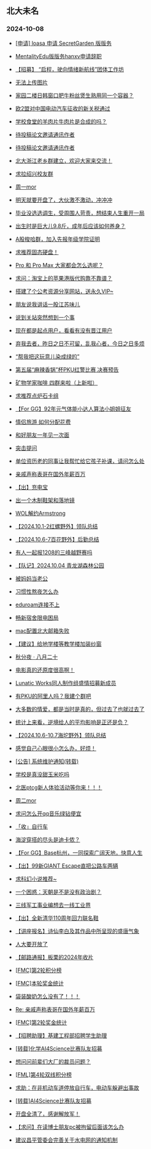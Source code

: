 ## 北大未名 
### 2024-10-08

+ [[申请] loasa 申请 SecretGarden 版版务](https://bbs.pku.edu.cn/v2/post-read.php?bid=751&threadid=18854467)

+ [MentalityEdu版版务hanxv申请辞职](https://bbs.pku.edu.cn/v2/post-read.php?bid=740&threadid=18854886)

+ [【招募】 “启程，驶向情绪新航线”团体工作坊](https://bbs.pku.edu.cn/v2/post-read.php?bid=351&threadid=18855211)

+ [无法上传图片](https://bbs.pku.edu.cn/v2/post-read.php?bid=16&threadid=18855003)

+ [家园二楼日韩窗口肥牛粉丝煲生熟用同一个容器？](https://bbs.pku.edu.cn/v2/post-read.php?bid=1431&threadid=18855289)

+ [欧2盟对中国电动汽车征收的新关税通过](https://bbs.pku.edu.cn/v2/post-read.php?bid=155&threadid=18854647)

+ [学校食堂的羊肉片牛肉片是合成的吗？](https://bbs.pku.edu.cn/v2/post-read.php?bid=1431&threadid=18854943)

+ [待投稿论文邀请通讯作者](https://bbs.pku.edu.cn/v2/post-read.php?bid=138&threadid=18855403)

+ [待投稿论文邀请通讯作者](https://bbs.pku.edu.cn/v2/post-read.php?bid=104&threadid=18855404)

+ [北大浙江老乡群建立，欢迎大家来交流！](https://bbs.pku.edu.cn/v2/post-read.php?bid=457&threadid=18623949)

+ [求拉绍兴校友群](https://bbs.pku.edu.cn/v2/post-read.php?bid=457&threadid=18278531)

+ [周一mor](https://bbs.pku.edu.cn/v2/post-read.php?bid=468&threadid=18855178)

+ [明天就要开盘了，大伙激不激动，冲冲冲](https://bbs.pku.edu.cn/v2/post-read.php?bid=249&threadid=18855278)

+ [毕业没选选调生，受周围人苛责，想结束人生重开一局](https://bbs.pku.edu.cn/v2/post-read.php?bid=55&threadid=18855108)

+ [出生时是巨大儿9.8斤，成年后应该如何养身？](https://bbs.pku.edu.cn/v2/post-read.php?bid=244&threadid=18855173)

+ [A股梭哈群，加入先报年级学院证明](https://bbs.pku.edu.cn/v2/post-read.php?bid=249&threadid=18855351)

+ [求推荐固态硬盘！](https://bbs.pku.edu.cn/v2/post-read.php?bid=484&threadid=18854680)

+ [Pro 和 Pro Max 大家都会怎么选呢？](https://bbs.pku.edu.cn/v2/post-read.php?bid=488&threadid=18855302)

+ [求问：淘宝上的苹果港版代购靠不靠谱？](https://bbs.pku.edu.cn/v2/post-read.php?bid=488&threadid=18854374)

+ [搭建了个公考资源分享网站，送永久VIP~](https://bbs.pku.edu.cn/v2/post-read.php?bid=209&threadid=18850101)

+ [朋友说我讲话一股江苏味儿](https://bbs.pku.edu.cn/v2/post-read.php?bid=251&threadid=18854992)

+ [说到关站突然想到一个事](https://bbs.pku.edu.cn/v2/post-read.php?bid=338&threadid=18855269)

+ [现在都是起点用户，看看有没有晋江用户](https://bbs.pku.edu.cn/v2/post-read.php?bid=1475&threadid=18665341)

+ [弃我去者，昨日之日不可留，乱我心者，今日之日多烦](https://bbs.pku.edu.cn/v2/post-read.php?bid=53&threadid=18855181)

+ [“帮我把这玩意儿染成绿的”](https://bbs.pku.edu.cn/v2/post-read.php?bid=354&threadid=18851172)

+ [第五届“麻辣香锅”杯PKU红警比赛 决赛预告](https://bbs.pku.edu.cn/v2/post-read.php?bid=49&threadid=18855209)

+ [矿物学家咖啡 四群来啦（上新啦）](https://bbs.pku.edu.cn/v2/post-read.php?bid=546&threadid=18850415)

+ [求推荐点炉石卡组](https://bbs.pku.edu.cn/v2/post-read.php?bid=49&threadid=18853457)

+ [【For GG】92年元气体能小达人算法小姐姐征友](https://bbs.pku.edu.cn/v2/post-read.php?bid=167&threadid=18855174)

+ [情侣旅游 如何分配花费](https://bbs.pku.edu.cn/v2/post-read.php?bid=36&threadid=18854941)

+ [和好朋友一年见一次面](https://bbs.pku.edu.cn/v2/post-read.php?bid=176&threadid=18854778)

+ [突击提问](https://bbs.pku.edu.cn/v2/post-read.php?bid=52&threadid=18854964)

+ [单位资历老的同事让我帮忙给它孩子补课，请问怎么处](https://bbs.pku.edu.cn/v2/post-read.php?bid=99&threadid=18854824)

+ [亲戚声称表哥在国外年薪百万](https://bbs.pku.edu.cn/v2/post-read.php?bid=99&threadid=18855317)

+ [【出】充电宝](https://bbs.pku.edu.cn/v2/post-read.php?bid=71&threadid=18855267)

+ [出一个木制鞋架和落地镜](https://bbs.pku.edu.cn/v2/post-read.php?bid=71&threadid=18855347)

+ [WOL解约Armstrong](https://bbs.pku.edu.cn/v2/post-read.php?bid=519&threadid=18855390)

+ [【2024.10.1-2红螺野外】领队总结](https://bbs.pku.edu.cn/v2/post-read.php?bid=224&threadid=18855321)

+ [【2024.10.6-7百花野外】后勤总结](https://bbs.pku.edu.cn/v2/post-read.php?bid=224&threadid=18855367)

+ [有人一起报1208的三峰越野赛吗](https://bbs.pku.edu.cn/v2/post-read.php?bid=1364&threadid=18855315)

+ [【队记】2024.10.04 青龙湖森林公园](https://bbs.pku.edu.cn/v2/post-read.php?bid=952&threadid=18855118)

+ [被妈妈当老公](https://bbs.pku.edu.cn/v2/post-read.php?bid=690&threadid=18855170)

+ [习惯性熬夜怎么办](https://bbs.pku.edu.cn/v2/post-read.php?bid=690&threadid=18855252)

+ [eduroam连接不上](https://bbs.pku.edu.cn/v2/post-read.php?bid=668&threadid=18855274)

+ [畅新宿舍限电困局](https://bbs.pku.edu.cn/v2/post-read.php?bid=438&threadid=18855185)

+ [mac配置北大邮箱失败](https://bbs.pku.edu.cn/v2/post-read.php?bid=668&threadid=18855198)

+ [【建议】给地学楼等教学楼加装纱窗](https://bbs.pku.edu.cn/v2/post-read.php?bid=438&threadid=18855258)

+ [秋分夜 · 八月二十](https://bbs.pku.edu.cn/v2/post-read.php?bid=80&threadid=18855449)

+ [电影真的还原度很高啊！](https://bbs.pku.edu.cn/v2/post-read.php?bid=598&threadid=18855434)

+ [Lunatic Works同人制作组盛情招募新成员](https://bbs.pku.edu.cn/v2/post-read.php?bid=108&threadid=18838018)

+ [有PKU的阿里人吗？我建个群吧](https://bbs.pku.edu.cn/v2/post-read.php?bid=457&threadid=18855436)

+ [大多数的情爱，都是当时是真的，但过去了也就过去了](https://bbs.pku.edu.cn/v2/post-read.php?bid=36&threadid=18855282)

+ [统计上来看，逆境给人的平均影响是正还是负？](https://bbs.pku.edu.cn/v2/post-read.php?bid=251&threadid=18848756)

+ [【2024.10.6-10.7海坨野外】领队总结](https://bbs.pku.edu.cn/v2/post-read.php?bid=224&threadid=18855460)

+ [感觉自己心眼很小怎么办，好烦！](https://bbs.pku.edu.cn/v2/post-read.php?bid=690&threadid=18855394)

+ [[公告] 系统维护通知(转载)](https://bbs.pku.edu.cn/v2/post-read.php?bid=1&threadid=18854725)

+ [学校是真没甜玉米吃吗](https://bbs.pku.edu.cn/v2/post-read.php?bid=1431&threadid=18855406)

+ [北医ptcg新人体验活动等你来！！！](https://bbs.pku.edu.cn/v2/post-read.php?bid=138&threadid=18855469)

+ [周二mor](https://bbs.pku.edu.cn/v2/post-read.php?bid=468&threadid=18855468)

+ [求问怎么开qq音乐绿钻便宜](https://bbs.pku.edu.cn/v2/post-read.php?bid=1380&threadid=18855038)

+ [「收」自行车](https://bbs.pku.edu.cn/v2/post-read.php?bid=71&threadid=18855345)

+ [海淀穿搭的尽头是迪卡侬？](https://bbs.pku.edu.cn/v2/post-read.php?bid=354&threadid=18854489)

+ [【For GG】Base杭州，一同探索广阔天地，快意人生](https://bbs.pku.edu.cn/v2/post-read.php?bid=167&threadid=18849022)

+ [【出】99新GIANT Escape直把公路车两辆](https://bbs.pku.edu.cn/v2/post-read.php?bid=71&threadid=18855290)

+ [求科幻小说推荐~](https://bbs.pku.edu.cn/v2/post-read.php?bid=53&threadid=18848301)

+ [一个困惑：天朝是不是没有政治剧？](https://bbs.pku.edu.cn/v2/post-read.php?bid=53&threadid=18782703)

+ [三线军工事业编想去一线工业界](https://bbs.pku.edu.cn/v2/post-read.php?bid=99&threadid=18853798)

+ [【出】全新清华110周年回力联名鞋](https://bbs.pku.edu.cn/v2/post-read.php?bid=71&threadid=18855273)

+ [【讲座报名】诗仙李白及其作品中所呈现的盛唐气象](https://bbs.pku.edu.cn/v2/post-read.php?bid=25&threadid=18855505)

+ [人大要开放了](https://bbs.pku.edu.cn/v2/post-read.php?bid=180&threadid=18733506)

+ [【邮路通报】板栗的2024年收片](https://bbs.pku.edu.cn/v2/post-read.php?bid=1367&threadid=18797429)

+ [[FMC]第2轮积分榜](https://bbs.pku.edu.cn/v2/post-read.php?bid=519&threadid=18855530)

+ [[FMC]本轮奖金统计](https://bbs.pku.edu.cn/v2/post-read.php?bid=519&threadid=18855531)

+ [袋装酸奶怎么没有了！！！](https://bbs.pku.edu.cn/v2/post-read.php?bid=1431&threadid=18855541)

+ [Re: 亲戚声称表哥在国外年薪百万](https://bbs.pku.edu.cn/v2/post-read.php?bid=99&threadid=18855317)

+ [[FMC]第2轮奖金统计](https://bbs.pku.edu.cn/v2/post-read.php?bid=519&threadid=18855537)

+ [【招聘助理】基建工程部招聘学生助理](https://bbs.pku.edu.cn/v2/post-read.php?bid=351&threadid=18855560)

+ [[转载]化学AI4Science比赛队友招募](https://bbs.pku.edu.cn/v2/post-read.php?bid=61&threadid=18855552)

+ [想问问前辈们大厂的裁员问题？](https://bbs.pku.edu.cn/v2/post-read.php?bid=99&threadid=18854472)

+ [[FML]第4轮双线积分榜](https://bbs.pku.edu.cn/v2/post-read.php?bid=519&threadid=18855524)

+ [求助：在非机动车道停放自行车，电动车躲避出事故](https://bbs.pku.edu.cn/v2/post-read.php?bid=301&threadid=18855558)

+ [[转载]AI4Science比赛队友招募](https://bbs.pku.edu.cn/v2/post-read.php?bid=322&threadid=18855553)

+ [开盘全清了，感谢解放军！](https://bbs.pku.edu.cn/v2/post-read.php?bid=249&threadid=18855512)

+ [【求问】在读博士朋友pc被拘留后面该怎么办](https://bbs.pku.edu.cn/v2/post-read.php?bid=301&threadid=18853813)

+ [建议昌平管委会完善关于水电网的通知机制](https://bbs.pku.edu.cn/v2/post-read.php?bid=438&threadid=18855592)

